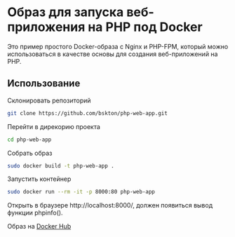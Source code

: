 # Образ для запуска веб-приложения на PHP под Docker

Это пример простого Docker-образа с Nginx и PHP-FPM, который можно использоваться в качестве основы для создания веб-приложений на PHP.

## Использование
Склонировать репозиторий
```bash
git clone https://github.com/bskton/php-web-app.git
```

Перейти в дирекорию проекта
```bash
cd php-web-app
```

Собрать образ
```bash
sudo docker build -t php-web-app .
```

Запустить контейнер
```bash
sudo docker run --rm -it -p 8000:80 php-web-app
```

Открыть в браузере http://localhost:8000/, должен появиться вывод функции phpinfo().

Образ на [Docker Hub](https://hub.docker.com/r/bskton/php-web-app/)